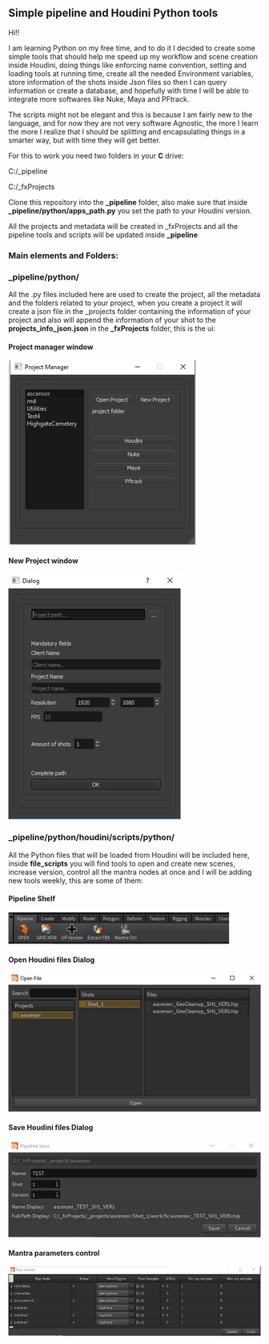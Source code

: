 ## Simple pipeline and Houdini Python tools

Hi!!

I am learning Python on my free time, and to do it I decided to 
create some simple tools that should help me speed up my workflow and
scene creation inside Houdini, doing things like enforcing name convention, 
setting and loading tools at running time, create all the needed Environment variables,
store information of the shots inside Json files so then I can query information or create
a database, and hopefully with time I will be able to
integrate more softwares like Nuke, Maya and PFtrack.

The scripts might not be elegant and this is because I am fairly new to the 
language, and for now they are not very software Agnostic, the more I learn
the more I realize that I should be splitting and encapsulating things in a
smarter way, but with time they will get better.

For this to work you need two folders in your **C** drive:

C:/_pipeline

C:/_fxProjects

Clone this repository into the **_pipeline** folder, also make sure that inside **_pipeline/python/apps_path.py** you set the 
path to your Houdini version.

All the projects and metadata will be created in _fxProjects and all the pipeline tools and scripts will be updated 
inside **_pipeline**


### Main elements and Folders:

### _pipeline/python/

All the .py files included here are used to create the project, all the metadata
and the folders related to your project, when you create a project it will create
a json file in the _projects folder containing the information of your project
and also will append the information of your shot to the **projects_info_json.json** in 
the **_fxProjects** folder, this is the ui:

####      Project manager window
![](images/project_manager.JPG)
####      New Project window
![](images/NewProject.jpg)


### _pipeline/python/houdini/scripts/python/

All the Python files that will be loaded from Houdini will be included here, inside **file_scripts**
you will find tools to open and create new scenes, increase version, control all the mantra nodes at once
and I will be adding new tools weekly, this are some of them:


####      Pipeline Shelf
![](images/pipeline_shelf.jpg)

####      Open Houdini files Dialog
![](images/OpenDialog.JPG)

####      Save Houdini files Dialog
![](images/Save_dialog.jpg)

####      Mantra parameters control
![](images/Rop_controls.JPG)



